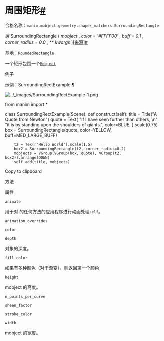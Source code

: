 # 周围矩形[#](#surroundingrectangle "此标题的固定链接")

合格名称：`manim.mobject.geometry.shape\_matchers.SurroundingRectangle`

_类_ SurroundingRectangle ( _mobject_ , _color = '#FFFF00'_ , _buff = 0.1_ , _corner_radius = 0.0_ , _\*\* kwargs_ )[\[来源\]](../_modules/manim/mobject/geometry/shape_matchers.html#SurroundingRectangle)[#](#manim.mobject.geometry.shape_matchers.SurroundingRectangle "此定义的固定链接")

基地：[`RoundedRectangle`](manim.mobject.geometry.polygram.RoundedRectangle.html#manim.mobject.geometry.polygram.RoundedRectangle "manim.mobject.geometry.polygram.RoundedRectangle")

一个矩形包围一个[`Mobject`](manim.mobject.mobject.Mobject.html#manim.mobject.mobject.Mobject "manim.mobject.mobject.Mobject")

例子

示例：SurroundingRectExample [¶](#surroundingrectexample)

![../_images/Sur​​roundingRectExample-1.png](../_images/SurroundingRectExample-1.png)

from manim import \*

class SurroundingRectExample(Scene):
def construct(self):
title = Title("A Quote from Newton")
quote = Text(
"If I have seen further than others, \\n"
"it is by standing upon the shoulders of giants.",
color=BLUE,
).scale(0.75)
box = SurroundingRectangle(quote, color=YELLOW, buff=MED_LARGE_BUFF)

        t2 = Tex(r"Hello World").scale(1.5)
        box2 = SurroundingRectangle(t2, corner_radius=0.2)
        mobjects = VGroup(VGroup(box, quote), VGroup(t2, box2)).arrange(DOWN)
        self.add(title, mobjects)

Copy to clipboard

方法

属性

`animate`

用于对 的任何方法的应用程序进行动画处理`self`。

`animation_overrides`

`color`

`depth`

对象的深度。

`fill_color`

如果有多种颜色（对于渐变），则返回第一个颜色

`height`

mobject 的高度。

`n_points_per_curve`

`sheen_factor`

`stroke_color`

`width`

mobject 的宽度。
